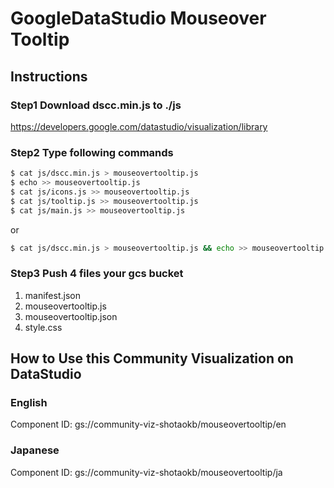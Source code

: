 # GoogleDataStudio Mouseover Tooltip

## Instructions

### Step1 Download dscc.min.js to ./js
https://developers.google.com/datastudio/visualization/library

### Step2 Type following commands
```bash
$ cat js/dscc.min.js > mouseovertooltip.js
$ echo >> mouseovertooltip.js
$ cat js/icons.js >> mouseovertooltip.js
$ cat js/tooltip.js >> mouseovertooltip.js
$ cat js/main.js >> mouseovertooltip.js
```
or
```bash
$ cat js/dscc.min.js > mouseovertooltip.js && echo >> mouseovertooltip.js && cat js/icons.js >> mouseovertooltip.js && cat js/tooltip.js >> mouseovertooltip.js && cat js/main.js >> mouseovertooltip.js
```

### Step3 Push 4 files your gcs bucket
1. manifest.json
2. mouseovertooltip.js
3. mouseovertooltip.json
4. style.css

## How to Use this Community Visualization on DataStudio

### English
Component ID: gs://community-viz-shotaokb/mouseovertooltip/en

### Japanese
Component ID: gs://community-viz-shotaokb/mouseovertooltip/ja
